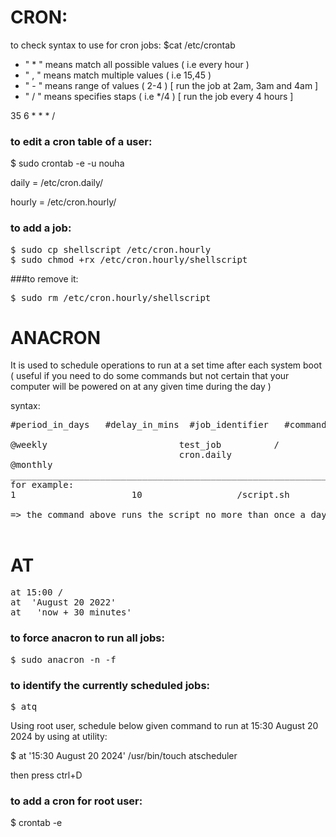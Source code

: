 # CRON:
to check syntax to use for cron jobs: $cat /etc/crontab 

* " * " means match all possible values ( i.e every hour ) 
* " , " means match multiple values ( i.e 15,45 ) 
* " - " means range of values ( 2-4 ) [ run the job at 2am, 3am and 4am ]
* " / " means specifies staps ( i.e */4 ) [ run the job every 4 hours ]

35 6 * * * /<full path to a command> 

### to edit a cron table of a user:
$ sudo crontab -e -u nouha 

daily = /etc/cron.daily/
  
hourly = /etc/cron.hourly/ 

### to add a job:
 <pre>
$ sudo cp shellscript /etc/cron.hourly 
$ sudo chmod +rx /etc/cron.hourly/shellscript 
</pre>
###to remove it:
<pre>
$ sudo rm /etc/cron.hourly/shellscript 
</pre>
  
# ANACRON
  
It is used to schedule operations to run at a set time after each system boot 
( useful if you need to do some commands but not certain that your computer will be powered on at any given time during the day ) 

syntax:
<pre>
#period_in_days   #delay_in_mins  #job_identifier   #command 

@weekly             <nb>            test_job          /<absolute_path_to_the_command> 
<nb>                                cron.daily            
@monthly 
________________________________________________________________________________________
for example: 
1                      10         <job_identifier>         /script.sh 

=> the command above runs the script no more than once a day, 10 mins after system boot 

</pre>

# AT 
<pre>
at 15:00 /<full path to cmd> 
at  'August 20 2022' 
at   'now + 30 minutes' 
</pre>

### to force anacron to run all jobs:
<pre>
$ sudo anacron -n -f 
</pre>
### to identify the currently scheduled jobs:
<pre>
$ atq 
</pre>

Using root user, schedule below given command to run at 15:30 August 20 2024 by using at utility:
  
$ at '15:30 August 20 2024' /usr/bin/touch atscheduler 

then press ctrl+D 

### to add a cron for root user:
$ crontab -e 
